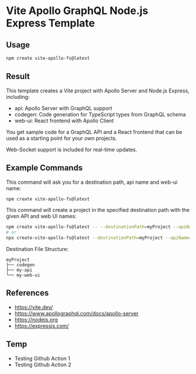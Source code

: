 # Vite Apollo GraphQL Node.js Express Template

## Usage

```sh
npm create vite-apollo-fs@latest
```

## Result

This template creates a Vite project with Apollo Server and Node.js Express, including:

- api: Apollo Server with GraphQL support
- codegen: Code generation for TypeScript types from GraphQL schema
- web-ui: React frontend with Apollo Client

You get sample code for a GraphQL API and a React frontend that can be used as a starting point for your own projects.

Web-Socket support is included for real-time updates.

## Example Commands

This command will ask you for a destination path, api name and web-ui name:

```sh
npm create vite-apollo-fs@latest
```

This command will create a project in the specified destination path with the given API and web UI names:

```sh
npm create vite-apollo-fs@latest -- --destinationPath=myProject --apiName=my-api --webUiName=my-web-ui
# or
npx create-vite-apollo-fs@latest --destinationPath=myProject --apiName=my-api --webUiName=my-web-ui
```

Destination File Structure:

```
myProject
├── codegen
├── my-api
└── my-web-ui
```

## References

- https://vite.dev/
- https://www.apollographql.com/docs/apollo-server
- https://nodejs.org
- https://expressjs.com/

## Temp

- Testing Github Action 1
- Testing Github Action 2
